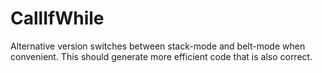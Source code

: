 CallIfWhile
===========

Alternative version switches between stack-mode and belt-mode when convenient. This should generate more efficient code that is also correct.
